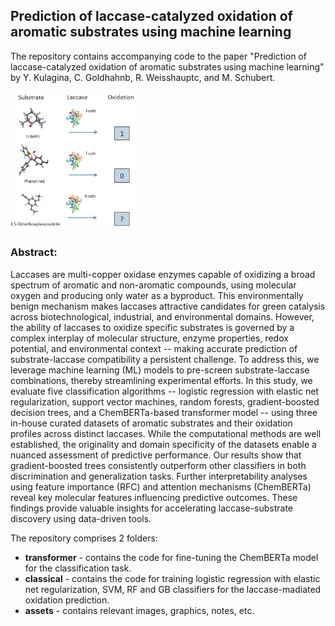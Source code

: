 ## Prediction of laccase-catalyzed oxidation of aromatic substrates using machine learning

The repository contains accompanying code to the paper "Prediction of laccase-catalyzed oxidation of aromatic
substrates using machine learning" by Y. Kulagina, C. Goldhahnb, R. Weisshauptc, and M. Schubert.


<img src="assets/lac-oxidation.png" alt="Abstract" width="200"/>

### Abstract:
Laccases are multi-copper oxidase enzymes capable of oxidizing a broad spectrum of aromatic and
non-aromatic compounds, using molecular oxygen and producing only water as a byproduct. This
environmentally benign mechanism makes laccases attractive candidates for green catalysis across
biotechnological, industrial, and environmental domains. However, the ability of laccases to oxidize
specific substrates is governed by a complex interplay of molecular structure, enzyme properties,
redox potential, and environmental context -- making accurate prediction of substrate-laccase compatibility
a persistent challenge. To address this, we leverage machine learning (ML) models to
pre-screen substrate-laccase combinations, thereby streamlining experimental efforts. In this study,
we evaluate five classification algorithms -- logistic regression with elastic net regularization, support
vector machines, random forests, gradient-boosted decision trees, and a ChemBERTa-based
transformer model -- using three in-house curated datasets of aromatic substrates and their oxidation
profiles across distinct laccases. While the computational methods are well established, the originality
and domain specificity of the datasets enable a nuanced assessment of predictive performance. Our
results show that gradient-boosted trees consistently outperform other classifiers in both discrimination
and generalization tasks. Further interpretability analyses using feature importance (RFC) and
attention mechanisms (ChemBERTa) reveal key molecular features influencing predictive outcomes.
These findings provide valuable insights for accelerating laccase-substrate discovery using data-driven
tools.

The repository comprises 2 folders: 
* **transformer** - contains the code for fine-tuning the ChemBERTa model for the classification task.
* **classical** - contains the code for training logistic regression with elastic net regularization, SVM, RF and GB classifiers for the laccase-madiated oxidation prediction.
* **assets** - contains relevant images, graphics, notes, etc.
